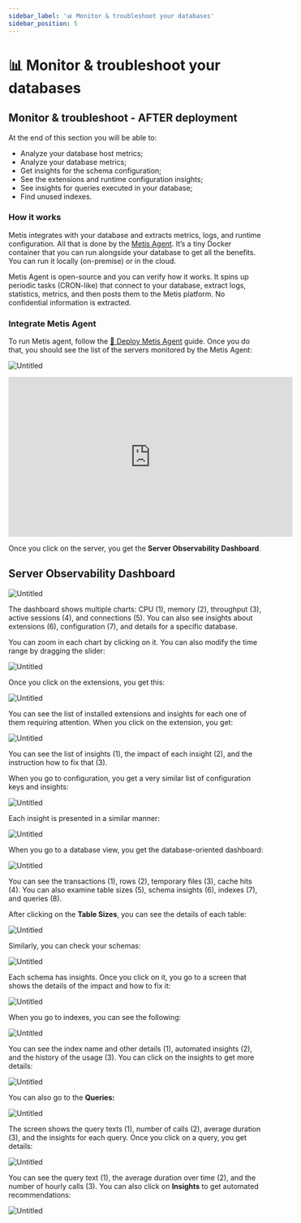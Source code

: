 ```yaml
---
sidebar_label: '📊 Monitor & troubleshoot your databases'
sidebar_position: 5
---
```


# 📊 Monitor & troubleshoot your databases

## Monitor & troubleshoot - AFTER deployment

At the end of this section you will be able to:

- Analyze your database host metrics;
- Analyze your database metrics;
- Get insights for the schema configuration;
- See the extensions and runtime configuration insights;
- See insights for queries executed in your database;
- Find unused indexes.

### How it works

Metis integrates with your database and extracts metrics, logs, and runtime configuration. All that is done by the [Metis Agent](https://github.com/metis-data/metadata-collector/tree/main). It’s a tiny Docker container that you can run alongside your database to get all the benefits. You can run it locally (on-premise) or in the cloud.

Metis Agent is open-source and you can verify how it works. It spins up periodic tasks (CRON-like) that connect to your database, extract logs, statistics, metrics, and then posts them to the Metis platform. No confidential information is extracted.

### Integrate Metis Agent

To run Metis agent, follow the [🤖 Deploy Metis Agent](/docs/SetupMetis/Deploy%20Metis%20observability%20Agent/Deploy%20Metis%20observability%20Agent.md) guide. Once you do that, you should see the list of the servers monitored by the Metis Agent:

![Untitled](Quickstart/Untitled%2022.png)

<center>
<iframe width="560" height="315" src="https://www.youtube.com/embed/kTHiobuZGo0?si=6WapRtczr8Fn2PGq" title="YouTube video player" frameborder="0" allow="accelerometer; autoplay; clipboard-write; encrypted-media; gyroscope; picture-in-picture; web-share" allowfullscreen></iframe>
</center>

Once you click on the server, you get the **Server Observability Dashboard**.

## Server Observability Dashboard

![Untitled](Quickstart/Untitled%2023.png)

The dashboard shows multiple charts: CPU (1), memory (2), throughput (3), active sessions (4), and connections (5). You can also see insights about extensions (6), configuration (7), and details for a specific database.

You can zoom in each chart by clicking on it. You can also modify the time range by dragging the slider:

![Untitled](Quickstart/Untitled%2024.png)

Once you click on the extensions, you get this:

![Untitled](Quickstart/Untitled%2025.png)

You can see the list of installed extensions and insights for each one of them requiring attention. When you click on the extension, you get:

![Untitled](Quickstart/Untitled%2026.png)

You can see the list of insights (1), the impact of each insight (2), and the instruction how to fix that (3).

When you go to configuration, you get a very similar list of configuration keys and insights:

![Untitled](Quickstart/Untitled%2027.png)

Each insight is presented in a similar manner:

![Untitled](Quickstart/Untitled%2028.png)

When you go to a database view, you get the database-oriented dashboard:

![Untitled](Quickstart/Untitled%2029.png)

You can see the transactions (1), rows (2), temporary files (3), cache hits (4). You can also examine table sizes (5), schema insights (6), indexes (7), and queries (8).

After clicking on the **Table Sizes**, you can see the details of each table:

![Untitled](Quickstart/Untitled%2030.png)

Similarly, you can check your schemas:

![Untitled](Quickstart/Untitled%2031.png)

Each schema has insights. Once you click on it, you go to a screen that shows the details of the impact and how to fix it:

![Untitled](Quickstart/Untitled%2032.png)

When you go to indexes, you can see the following:

![Untitled](Quickstart/Untitled%2033.png)

You can see the index name and other details (1), automated insights (2), and the history of the usage (3). You can click on the insights to get more details:

![Untitled](Quickstart/Untitled%2034.png)

You can also go to the **Queries:**

![Untitled](Quickstart/Untitled%2035.png)

The screen shows the query texts (1), number of calls (2), average duration (3), and the insights for each query. Once you click on a query, you get details:

![Untitled](Quickstart/Untitled%2036.png)

You can see the query text (1), the average duration over time (2), and the number of hourly calls (3). You can also click on **Insights** to get automated recommendations:

![Untitled](Quickstart/Untitled%2037.png)

#
